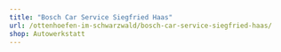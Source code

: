 ```yaml
---
title: "Bosch Car Service Siegfried Haas"
url: /ottenhoefen-im-schwarzwald/bosch-car-service-siegfried-haas/
shop: Autowerkstatt
---
```

